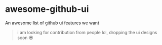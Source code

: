 # awesome-github-ui
An awesome list of github ui features we want

> i am looking for contribution from people lol, dropping the ui designs soon 😎
